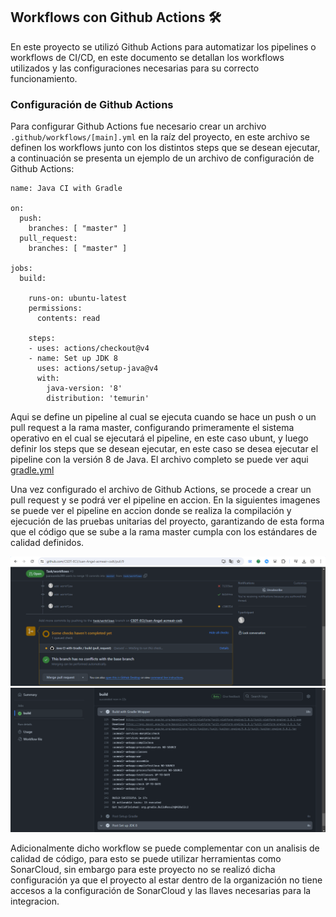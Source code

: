 ## Workflows con Github Actions :hammer_and_wrench:

En este proyecto se utilizó Github Actions para automatizar los pipelines o workflows de CI/CD,
en este documento se detallan los workflows utilizados y las configuraciones necesarias para su correcto funcionamiento.

### Configuración de Github Actions

Para configurar Github Actions fue necesario crear un archivo `.github/workflows/[main].yml` en la raíz del proyecto,
en este archivo se definen los workflows junto con los distintos steps que se desean ejecutar,
a continuación se presenta un ejemplo de un archivo de configuración de Github Actions:

```
name: Java CI with Gradle

on:
  push:
    branches: [ "master" ]
  pull_request:
    branches: [ "master" ]

jobs:
  build:

    runs-on: ubuntu-latest
    permissions:
      contents: read

    steps:
    - uses: actions/checkout@v4
    - name: Set up JDK 8
      uses: actions/setup-java@v4
      with:
        java-version: '8'
        distribution: 'temurin'
```
Aqui se define un pipeline al cual se ejecuta cuando se hace un push o un pull request a la rama master,
configurando primeramente el sistema operativo en el cual se ejecutará el pipeline, en este caso ubunt, y luego
definir los steps que se desean ejecutar, en este caso se desea ejecutar el pipeline con la versión 8 de Java.
El archivo completo se puede ver aqui [gradle.yml](..%2F.github%2Fworkflows%2Fgradle.yml)

Una vez configurado el archivo de Github Actions, se procede a crear un pull request y se podrá ver el pipeline en accion.
En la siguientes imagenes se puede ver el pipeline en accion donde se realiza la compilación y ejecución de las pruebas unitarias del proyecto,
garantizando de esta forma que el código que se sube a la rama master cumpla con los estándares de calidad definidos.


![pipeline1.png](img%2Fpipeline1.png)
![pipeline.png](img%2Fpipeline.png)

Adicionalmente dicho workflow se puede complementar con un analisis de calidad de código, para esto se puede utilizar herramientas como SonarCloud,
sin embargo para este proyecto no se realizó dicha configuración ya que el proyecto al estar dentro de la organización no tiene accesos a la configuración de SonarCloud
y las llaves necesarias para la integracion.
